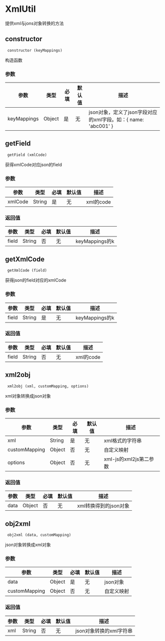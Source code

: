 # XmlUtil
提供xml与jons对象转换的方法

## constructor
` constructor (keyMappings)`

构造函数

### 参数

|参数|类型|必填|默认值|描述|
|--- | --- | --- | --- | ---|
|keyMappings | Object | 是 | 无 | json对象，定义了json字段对应的xml字段。如：{ name: 'abc001' }|


## getField
` getField (xmlCode)`

获得xmlCode对应json的field

### 参数

|参数|类型|必填|默认值|描述|
|--- | --- | --- | --- | ---|
|xmlCode | String | 是 | 无 | xml的code|


### 返回值

|参数|类型|必填|默认值|描述|
|--- | --- | --- | --- | ---|
|field | String | 否 | 无 | keyMappings的k|


## getXmlCode
` getXmlCode (field)`

获得json的field对应的xmlCode

### 参数

|参数|类型|必填|默认值|描述|
|--- | --- | --- | --- | ---|
|field | String | 是 | 无 | keyMappings的k|


### 返回值

|参数|类型|必填|默认值|描述|
|--- | --- | --- | --- | ---|
|field | String | 否 | 无 | xml的code|


## xml2obj
` xml2obj (xml, customMapping, options)`

xml对象转换成json对象

### 参数

|参数|类型|必填|默认值|描述|
|--- | --- | --- | --- | ---|
|xml | String | 是 | 无 | xml格式的字符串|
|customMapping | Object | 否 | 无 | 自定义映射|
|options | Object | 否 | 无 | xml-js的xml2js第二参数|


### 返回值

|参数|类型|必填|默认值|描述|
|--- | --- | --- | --- | ---|
|data | Object | 否 | 无 | xml转换得到的json对象|


## obj2xml
` obj2xml (data, customMapping)`

json对象转换成xml对象

### 参数

|参数|类型|必填|默认值|描述|
|--- | --- | --- | --- | ---|
|data | Object | 是 | 无 | json对象|
|customMapping | Object | 否 | 无 | 自定义映射|


### 返回值

|参数|类型|必填|默认值|描述|
|--- | --- | --- | --- | ---|
|xml | String | 否 | 无 | json对象转换的xml字符串|

